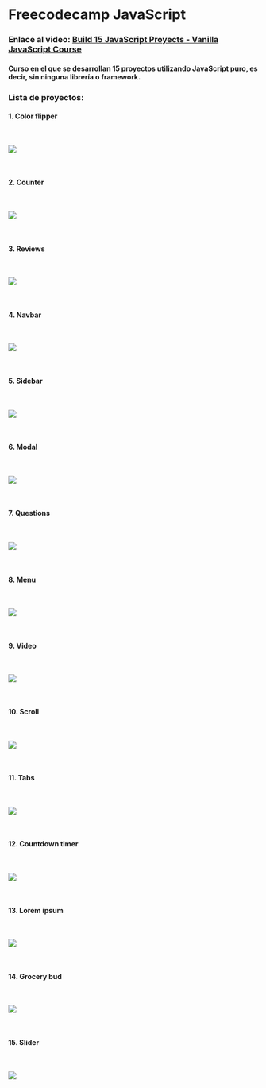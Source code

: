 # Freecodecamp JavaScript

### Enlace al video: [Build 15 JavaScript Proyects - Vanilla JavaScript Course](https://www.youtube.com/watch?v=3PHXvlpOkf4&t=25756s "Watch the video!")

#### Curso en el que se desarrollan 15 proyectos utilizando JavaScript puro, es decir, sin ninguna librería o framework.

### Lista de proyectos:

#### 1. Color flipper

<br>

![](color-flipper.png)

<br>

#### 2. Counter

<br>

![](counter.png)

<br>

#### 3. Reviews

<br>

![](reviews.png)

<br>

#### 4. Navbar

<br>

![](navbar.png)

<br>

#### 5. Sidebar

<br>

![](sidebar.png)

<br>

#### 6. Modal

<br>

![](modal.png)

<br>

#### 7. Questions

<br>

![](questions.png)

<br>

#### 8. Menu

<br>

![](menu.png)

<br>

#### 9. Video

<br>

![](video.png)

<br>

#### 10. Scroll

<br>

![](scroll.png)

<br>

#### 11. Tabs

<br>

![](tabs.png)

<br>

#### 12. Countdown timer

<br>

![](countdown-timer.png)

<br>

#### 13. Lorem ipsum

<br>

![](lorem-ipsum.png)

<br>

#### 14. Grocery bud

<br>

![](grocery-bud.png)

<br>

#### 15. Slider

<br>

![](slider.png)
